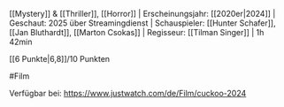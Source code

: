 
[[Mystery]] & [[Thriller]], [[Horror]] | Erscheinungsjahr: [[2020er|2024]] | Geschaut: 2025 über Streamingdienst | Schauspieler: [[Hunter Schafer]], [[Jan Bluthardt]], [[Marton Csokas]] | Regisseur: [[Tilman Singer]] | 1h 42min

[[6 Punkte|6,8]]/10 Punkten


#Film 

Verfügbar bei: https://www.justwatch.com/de/Film/cuckoo-2024